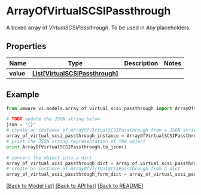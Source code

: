 # ArrayOfVirtualSCSIPassthrough

A boxed array of *VirtualSCSIPassthrough*. To be used in *Any* placeholders. 

## Properties
Name | Type | Description | Notes
------------ | ------------- | ------------- | -------------
**value** | [**List[VirtualSCSIPassthrough]**](VirtualSCSIPassthrough.md) |  | 

## Example

```python
from vmware_vi.models.array_of_virtual_scsi_passthrough import ArrayOfVirtualSCSIPassthrough

# TODO update the JSON string below
json = "{}"
# create an instance of ArrayOfVirtualSCSIPassthrough from a JSON string
array_of_virtual_scsi_passthrough_instance = ArrayOfVirtualSCSIPassthrough.from_json(json)
# print the JSON string representation of the object
print ArrayOfVirtualSCSIPassthrough.to_json()

# convert the object into a dict
array_of_virtual_scsi_passthrough_dict = array_of_virtual_scsi_passthrough_instance.to_dict()
# create an instance of ArrayOfVirtualSCSIPassthrough from a dict
array_of_virtual_scsi_passthrough_form_dict = array_of_virtual_scsi_passthrough.from_dict(array_of_virtual_scsi_passthrough_dict)
```
[[Back to Model list]](../README.md#documentation-for-models) [[Back to API list]](../README.md#documentation-for-api-endpoints) [[Back to README]](../README.md)


